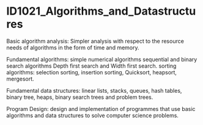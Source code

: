 # ID1021_Algorithms_and_Datastructures
Basic algorithm analysis:
Simpler analysis with respect to the resource needs of algorithms in the form of time and memory.

Fundamental algorithms:
simple numerical algorithms
sequential and binary search algorithms
Depth first search and Width first search.
sorting algorithms: selection sorting, insertion sorting, Quicksort, heapsort, mergesort.

Fundamental data structures:
linear lists, stacks, queues, hash tables, binary tree, heaps, binary search trees and problem trees.

Program Design:
design and implementation of programmes that use basic algorithms and data structures to solve computer science problems.
